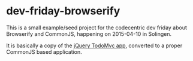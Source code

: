 # dev-friday-browserify

This is a small example/seed project for the codecentric dev friday about
Browserify and CommonJS, happening on 2015-04-10 in Solingen.

It is basically a copy of the [jQuery TodoMvc app](https://github.com/tastejs/todomvc/tree/master/examples/jquery), converted to a proper CommonJS based application.

